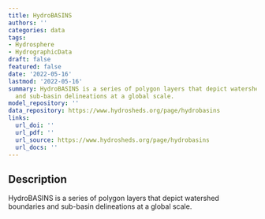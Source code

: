 ```yaml
---
title: HydroBASINS
authors: ''
categories: data
tags:
- Hydrosphere
- HydrographicData
draft: false
featured: false
date: '2022-05-16'
lastmod: '2022-05-16'
summary: HydroBASINS is a series of polygon layers that depict watershed boundaries
  and sub-basin delineations at a global scale.
model_repository: ''
data_repository: https://www.hydrosheds.org/page/hydrobasins
links:
  url_doi: ''
  url_pdf: ''
  url_source: https://www.hydrosheds.org/page/hydrobasins
  url_docs: ''
---
```


## Description

HydroBASINS is a series of polygon layers that depict watershed boundaries and sub-basin delineations at a global scale.

